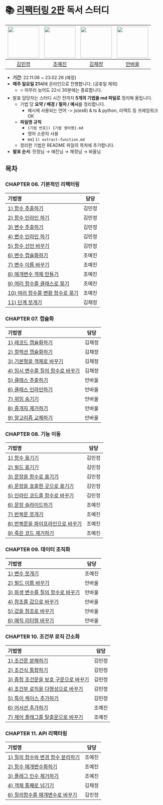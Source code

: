 # 📚 [리팩터링 2판](https://product.kyobobook.co.kr/detail/S000001810241) 독서 스터디

| [<img src="https://avatars.githubusercontent.com/kmin-jeong" width="100">](https://github.com/kmin-jeong) | [<img src="https://avatars.githubusercontent.com/ooooorobo" width="100">](https://github.com/ooooorobo) | [<img src="https://avatars.githubusercontent.com/blcklamb" width="100">](https://github.com/blcklamb) | [<img src="https://avatars.githubusercontent.com/anpaul0615" width="100">](https://github.com/anpaul0615) |
| :-------------------------------------------------------------------------------------------------------: | :-----------------------------------------------------------------------------------------------------: | :---------------------------------------------------------------------------------------------------: | :-------------------------------------------------------------------------------------------------------: |
|                                  [김민정](https://github.com/kmin-jeong)                                  |                                 [조예진](https://github.com/ooooorobo)                                  |                                 [김채정](https://github.com/blcklamb)                                 |                                  [안바울](https://github.com/anpaul0615)                                  |

- **기간**: 22.11.06 ~ 23.02.26 (예정)
- **매주 일요일 21시**에 온라인으로 진행합니다. (공휴일 제외)
  - ⭐️ 아무리 늦어도 22시 30분에는 종료합니다.
- 발표 담당자는 스터디 시간 전까지 **5개의 기법을 md 파일로** 정리해 올립니다.
  - 기법 당 **요약 / 배경 / 절차 / 예시**를 정리합니다.
    - 예시에 사용되는 언어 -> js(es6) & ts & python, 리액트 등 프레임워크 OK
  - **파일명 규칙**
    - `{기법 번호}) {기법 영어명}.md`
    - 영어 소문자 사용
    - ex) `1) extract-function.md`
  - 정리한 기법은 README 파일의 목차에 추가합니다.
- **발표 순서**: 민정님 → 예진님 → 채정님 → 바울님

## 목차

### CHAPTER 06. 기본적인 리팩터링

| 기법명                                                                                                                                                                       |  담당  |
| :--------------------------------------------------------------------------------------------------------------------------------------------------------------------------- | :----: |
| [1) 함수 추출하기](<https://github.com/githru-study/book-refactoring/blob/main/ch06)%20first-set-of-refactorings/01)extract-function.md>)                                    | 김민정 |
| [2) 함수 인라인 하기](<https://github.com/githru-study/book-refactoring/blob/main/ch06)%20first-set-of-refactorings/02)inline-function.md>)                                  | 김민정 |
| [3) 변수 추출하기](<https://github.com/githru-study/book-refactoring/blob/main/ch06)%20first-set-of-refactorings/03)extract-variable.md>)                                    | 김민정 |
| [4) 변수 인라인 하기](<https://github.com/githru-study/book-refactoring/blob/main/ch06)%20first-set-of-refactorings/04)inline-variable.md>)                                  | 김민정 |
| [5) 함수 선언 바꾸기](<https://github.com/githru-study/book-refactoring/blob/main/ch06)%20first-set-of-refactorings/05)change-function-declaration.md>)                      | 김민정 |
| [6) 변수 캡슐화하기](<https://github.com/githru-study/book-refactoring/blob/main/ch06)%20first-set-of-refactorings/06)%20encapsulate-variable.md>)                           | 조예진 |
| [7) 변수 이름 바꾸기](<https://github.com/githru-study/book-refactoring/blob/main/ch06)%20first-set-of-refactorings/07)%20rename-variable.md>)                               | 조예진 |
| [8) 매개변수 객체 만들기](<https://github.com/githru-study/book-refactoring/blob/main/ch06)%20first-set-of-refactorings/08)%20introduce-parameter-object.md>)                | 조예진 |
| [9) 여러 함수를 클래스로 묶기](<https://github.com/githru-study/book-refactoring/blob/main/ch06)%20first-set-of-refactorings/09)%20combine-functions-into-class.md>)         | 조예진 |
| [10) 여러 함수를 변환 함수로 묶기](<https://github.com/githru-study/book-refactoring/blob/main/ch06)%20first-set-of-refactorings/10)%20combine-functions-into-transform.md>) | 조예진 |
| [11) 단계 쪼개기](<https://github.com/githru-study/book-refactoring/blob/main/ch06)%20first-set-of-refactorings/11)%20split-phase.md>)                                       | 김채정 |

### CHAPTER 07. 캡슐화

| 기법명                                                                            |  담당  |
| :-------------------------------------------------------------------------------- | :----: |
| [1) 레코드 캡슐화하기](<./ch07)%20encapsulation/01)%20encapsulate-record.md>)     | 김채정 |
| [2) 컬렉션 캡슐화하기](<./ch07)%20encapsulation/02)%20encapsulate-collection.md>) | 김채정 |
| [3) 기본형을 객체로 바꾸기]()                                                     | 김채정 |
| [4) 임시 변수를 질의 함수로 바꾸기]()                                             | 김채정 |
| [5) 클래스 추출하기](<./ch07)%20encapsulation/05)%20extract-class.md>)            | 안바울 |
| [6) 클래스 인라인하기](<./ch07)%20encapsulation/06)%20inline-class.md>)           | 안바울 |
| [7) 위임 숨기기](<./ch07)%20encapsulation/07)%20hide-delegate.md>)                | 안바울 |
| [8) 중개자 제거하기](<./ch07)%20encapsulation/08)%20remove-middle-man.md>)        | 안바울 |
| [9) 알고리즘 교체하기](<./ch07)%20encapsulation/09)%20substitute-algorithm.md>)   | 안바울 |

### CHAPTER 08. 기능 이동

| 기법명                                                                                                     |  담당  |
| :--------------------------------------------------------------------------------------------------------- | :----: |
| [1) 함수 옮기기](<./ch08)%20moving-features/01)move-function.md>)                                          | 김민정 |
| [2) 필드 옮기기](<./ch08)%20moving-features/02)move-field.md>)                                             | 김민정 |
| [3) 문장을 함수로 옮기기](<./ch08)%20moving-features/03)move-statements-into-function.md>)                 | 김민정 |
| [4) 문장을 호출한 곳으로 옮기기](<./ch08)%20moving-features/04)move-statements-to-callers.md>)             | 김민정 |
| [5) 인라인 코드를 함수로 바꾸기](<./ch08)%20moving-features/05)replace-inline-code-with-function-call.md>) | 김민정 |
| [6) 문장 슬라이드하기](<./ch08)%20moving-features/06)%20slide-statements.md>)                              | 조예진 |
| [7) 반복문 쪼개기](<./ch08)%20moving-features/07)%20split-loop.md>)                                        | 조예진 |
| [8) 반복문을 파이프라인으로 바꾸기](<./ch08)%20moving-features/08)%20replace-loop-with-pipeline.md>)       | 조예진 |
| [9) 죽은 코드 제거하기](<./ch08)%20moving-features/09)%20remove-dead-code.md>)                             | 조예진 |

### CHAPTER 09. 데이터 조직화

| 기법명                                                                                                        |  담당  |
| :------------------------------------------------------------------------------------------------------------ | :----: |
| [1) 변수 쪼개기](<./ch09)%20organizing-data/01)%20split-variable.md>)                                         | 조예진 |
| [2) 필드 이름 바꾸기](<./ch09)%20organizing-data/02)%20rename-field.md>)                                      | 안바울 |
| [3) 파생 변수를 질의 함수로 바꾸기](<./ch09)%20organizing-data/03)%20replace-derived-variable-with-query.md>) | 안바울 |
| [4) 참조를 값으로 바꾸기](<./ch09)%20organizing-data/04)%20change-reference-to-value.md>)                     | 안바울 |
| [5) 값을 참조로 바꾸기](<./ch09)%20organizing-data/05)%20change-value-to-reference.md>)                       | 안바울 |
| [6) 매직 리터럴 바꾸기](<./ch09)%20organizing-data/06)%20replace-magic-literal.md>)                           | 안바울 |

### CHAPTER 10. 조건부 로직 간소화

| 기법명                                                                                                                                 |  담당  |
| :------------------------------------------------------------------------------------------------------------------------------------- | :----: |
| [1) 조건문 분해하기](<./ch10)%20simplifying-conditional-logic/01)decompose-conditional.md>)                                            | 김민정 |
| [2) 조건식 통합하기](<./ch10)%20simplifying-conditional-logic/02)consolidate-conditional-expression.md>)                               | 김민정 |
| [3) 중첩 조건문을 보호 구문으로 바꾸기](<./ch10)%20simplifying-conditional-logic/03)replace-nested-conditional-with-guard-clauses.md>) | 김민정 |
| [4) 조건부 로직을 다형성으로 바꾸기](<./ch10)%20simplifying-conditional-logic/04)replace-conditional-with-polymorphism.md>)            | 김민정 |
| [5) 특이 케이스 추가하기](<./ch10)%20simplifying-conditional-logic/05)introduce-sepcial-case.md>)                                      | 김민정 |
| [6) 어서션 추가하기](<./ch10)%20simplifying-conditional-logic/06)%20introduce-assertion.md>)                                           | 조예진 |
| [7) 제어 플래그를 탈출문으로 바꾸기](<./ch10)%20simplifying-conditional-logic/07)%20replace-control-flag-with-break.md>)               | 조예진 |

### CHAPTER 11. API 리팩터링

| 기법명                                                                                                  |  담당  |
| :------------------------------------------------------------------------------------------------------ | :----: |
| [1) 질의 함수와 변경 함수 분리하기](<./ch11)%20refactoring-apis/01)%20separate-query-from-modifier.md>) | 조예진 |
| [2) 함수 매개변수화하기](<./ch11)%20refactoring-apis/02)%20parameterize-function.md>)                   | 조예진 |
| [3) 플래그 인수 제거하기](<./ch11)%20refactoring-apis/03)%20remove-flag-argument.md>)                   | 조예진 |
| [4) 객체 통째로 넘기기]()                                                                               | 김채정 |
| [6) 질의함수를 매개변수로 바꾸기](<./ch11)%20refactoring-apis/06)%20replace-query-with-parameter.md>)   | 김민정 |
